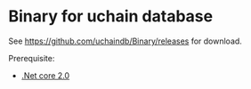 # Binary for uchain database

See <https://github.com/uchaindb/Binary/releases> for download.

Prerequisite:

* [.Net core 2.0](https://www.microsoft.com/net/download/Windows/run)

